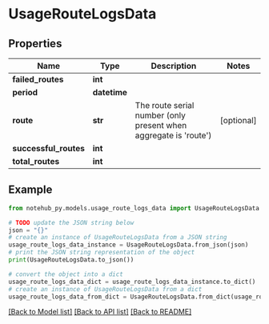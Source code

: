 # UsageRouteLogsData

## Properties

| Name                  | Type         | Description                                                              | Notes      |
| --------------------- | ------------ | ------------------------------------------------------------------------ | ---------- |
| **failed_routes**     | **int**      |                                                                          |
| **period**            | **datetime** |                                                                          |
| **route**             | **str**      | The route serial number (only present when aggregate is &#39;route&#39;) | [optional] |
| **successful_routes** | **int**      |                                                                          |
| **total_routes**      | **int**      |                                                                          |

## Example

```python
from notehub_py.models.usage_route_logs_data import UsageRouteLogsData

# TODO update the JSON string below
json = "{}"
# create an instance of UsageRouteLogsData from a JSON string
usage_route_logs_data_instance = UsageRouteLogsData.from_json(json)
# print the JSON string representation of the object
print(UsageRouteLogsData.to_json())

# convert the object into a dict
usage_route_logs_data_dict = usage_route_logs_data_instance.to_dict()
# create an instance of UsageRouteLogsData from a dict
usage_route_logs_data_from_dict = UsageRouteLogsData.from_dict(usage_route_logs_data_dict)
```

[[Back to Model list]](../README.md#documentation-for-models) [[Back to API list]](../README.md#documentation-for-api-endpoints) [[Back to README]](../README.md)

